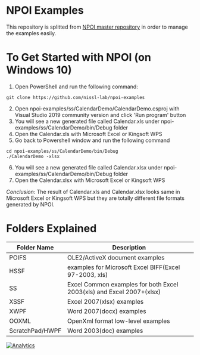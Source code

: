 # NPOI Examples

This repository is splitted from [NPOI master repository](https://github.com/nissl-lab/npoi) in order to manage the examples easily.

# To Get Started with NPOI (on Windows 10)
1. Open PowerShell and run the following command:
```
git clone https://github.com/nissl-lab/npoi-examples
```
2. Open npoi-examples/ss/CalendarDemo/CalendarDemo.csproj with Visual Studio 2019 community version and click 'Run program' button
3. You will see a new generated file called Calendar.xls under npoi-examples/ss/CalendarDemo/bin/Debug folder
4. Open the Calendar.xls with Microsoft Excel or Kingsoft WPS 
5. Go back to Powershell window and run the following command
```
cd npoi-examples/ss/CalendarDemo/bin/Debug
./CalendarDemo -xlsx 
```
6. You will see a new generated file called Calendar.xlsx under npoi-examples/ss/CalendarDemo/bin/Debug folder
7. Open the Calendar.xlsx with Microsoft Excel or Kingsoft WPS

_Conclusion_: The result of Calendar.xls and Calendar.xlsx looks same in Microsoft Excel or Kingsoft WPS but they are totally different file formats generated by NPOI.

# Folders Explained
|Folder Name| Description|
|---|---|
|POIFS|OLE2/ActiveX document examples|
|HSSF |examples for Microsoft Excel BIFF(Excel 97-2003, xls) |
|SS | Excel Common examples for both Excel 2003(xls) and Excel 2007+(xlsx)|
|XSSF |Excel 2007(xlsx) examples|
|XWPF |Word 2007(docx) examples|
|OOXML|OpenXml format low-level examples|
|ScratchPad/HWPF|Word 2003(doc) examples|

[![Analytics](https://ga-beacon.appspot.com/UA-39118634-1/npoi-examples)](https://github.com/tonyqus/npoi)

